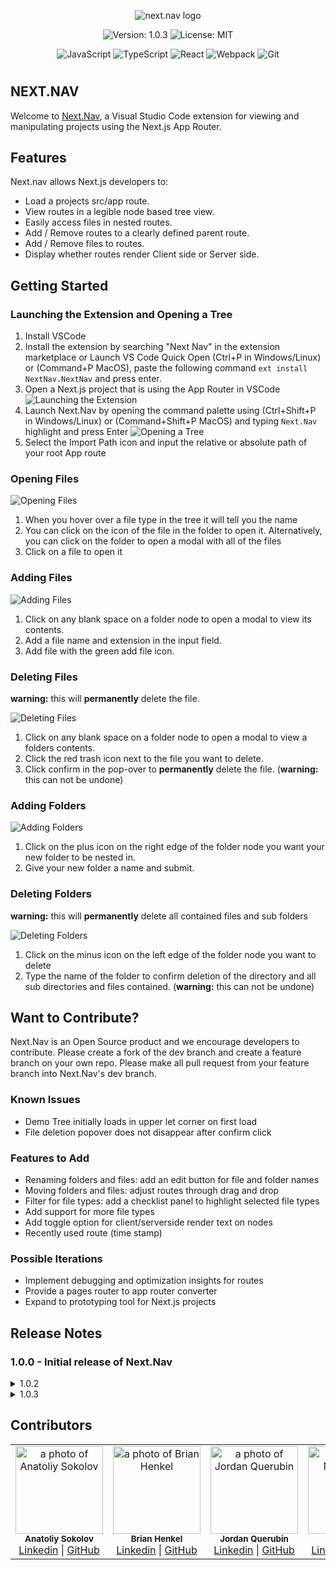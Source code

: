 <p align="center">
  <img src="https://raw.githubusercontent.com/FANFICPDF/Next-Nav/readme/assets/next_nav_logo.png" alt="next.nav logo" />
  </p>

<div align="center">

![Version: 1.0.3](https://img.shields.io/badge/version-1.0.2-black)
![License: MIT](https://img.shields.io/badge/License-MIT-blue.svg)

</div>

<div align="center">

![JavaScript](https://img.shields.io/badge/javascript-%23323330.svg?style=for-the-badge&logo=javascript&logoColor=%23F7DF1E)
![TypeScript](https://img.shields.io/badge/typescript-%23007ACC.svg?style=for-the-badge&logo=typescript&logoColor=white)
![React](https://img.shields.io/badge/react-%2320232a.svg?style=for-the-badge&logo=react&logoColor=%2361DAFB)
![Webpack](https://img.shields.io/badge/webpack-%238DD6F9.svg?style=for-the-badge&logo=webpack&logoColor=black)
![Git](https://img.shields.io/badge/git-%23F05033.svg?style=for-the-badge&logo=git&logoColor=white)


</div>

#

## NEXT.NAV

Welcome to <a href="https://www.next-nav.com" >Next.Nav</a>, a Visual Studio Code extension for viewing and manipulating projects using the Next.js App Router.

## Features

Next.nav allows Next.js developers to:

- Load a projects src/app route.
- View routes in a legible node based tree view.
- Easily access files in nested routes.
- Add / Remove routes to a clearly defined parent route.
- Add / Remove files to routes.
- Display whether routes render Client side or Server side.

## Getting Started

### Launching the Extension and Opening a Tree

1. Install VSCode
2. Install the extension by searching "Next Nav" in the extension marketplace or Launch VS Code Quick Open (Ctrl+P in Windows/Linux) or (Command+P MacOS), paste the following command `ext install NextNav.NextNav` and press enter.
3. Open a Next.js project that is using the App Router in VSCode
   ![Launching the Extension](https://i.imgur.com/10qMgfY.gif 'Launching the Extension')
4. Launch Next.Nav by opening the command palette using (Ctrl+Shift+P in Windows/Linux) or (Command+Shift+P MacOS) and typing `Next.Nav` highlight and press Enter
   ![Opening a Tree](https://i.imgur.com/sVYwqVu.gif 'Opening a Tree')
5. Select the Import Path icon and input the relative or absolute path of your root App route

### Opening Files

![Opening Files](https://i.imgur.com/zDKCPjo.gif 'Opening Files')

1. When you hover over a file type in the tree it will tell you the name
2. You can click on the icon of the file in the folder to open it.
   Alternatively, you can click on the folder to open a modal with all of the files
3. Click on a file to open it

### Adding Files

![Adding Files](https://i.imgur.com/xdraVMG.gif 'Adding Files')

1. Click on any blank space on a folder node to open a modal to view its contents.
2. Add a file name and extension in the input field.
3. Add file with the green add file icon.

### Deleting Files

**warning:** this will **permanently** delete the file.

![Deleting Files](https://i.imgur.com/U4KE5DN.gif 'Deleting Files')

1. Click on any blank space on a folder node to open a modal to view a folders contents.
2. Click the red trash icon next to the file you want to delete.
3. Click confirm in the pop-over to **permanently** delete the file. (**warning:** this can not be undone)

### Adding Folders

![Adding Folders](https://i.imgur.com/2b3FngG.gif 'Adding Folders')

1. Click on the plus icon on the right edge of the folder node you want your new folder to be nested in.
2. Give your new folder a name and submit.

### Deleting Folders

**warning:** this will **permanently** delete all contained files and sub folders

![Deleting Folders](https://i.imgur.com/qXMlm0Y.gif 'Deleting Folders')

1. Click on the minus icon on the left edge of the folder node you want to delete
2. Type the name of the folder to confirm deletion of the directory and all sub directories and files contained. (**warning:** this can not be undone)

## Want to Contribute?

Next.Nav is an Open Source product and we encourage developers to contribute. Please create a fork of the dev branch and create a feature branch on your own repo. Please make all pull request from your feature branch into Next.Nav's dev branch.

### Known Issues

- Demo Tree initially loads in upper let corner on first load
- File deletion popover does not disappear after confirm click

### Features to Add

- Renaming folders and files: add an edit button for file and folder names
- Moving folders and files: adjust routes through drag and drop
- Filter for file types: add a checklist panel to highlight selected file types
- Add support for more file types
- Add toggle option for client/serverside render text on nodes
- Recently used route (time stamp)

### Possible Iterations

- Implement debugging and optimization insights for routes
- Provide a pages router to app router converter
- Expand to prototyping tool for Next.js projects

## Release Notes

### 1.0.0 - Initial release of Next.Nav

<details><summary>1.0.2</summary>
  <ul>
    <li>Fix to disallow submit on enter keypress for an empty input field within import popover</li>
    <li>Fix to remove string after new file creation</li>
    <li>Improve various UI elements</li>
    <li>Update README.md to reflect new known issues</li>
  </ul>
</details>

<details><summary>1.0.3</summary>
  <ul>
    <li>Fix to stop long file names from clipping node edge (c/o <a href="https://github.com/miso-devel" >miso-devel</a>!)</li>
    <li>Update to show import popover on load</li>
  </ul>
</details>

## Contributors

<table>
  <tr>
    <td align="center">
      <img src="https://avatars.githubusercontent.com/u/137316253?v=4" width="140px;" alt="a photo of Anatoliy Sokolov"/>
      <br />
      <sub><b>Anatoliy Sokolov</b></sub>
      <br />
      <a href="https://www.linkedin.com/in/anatoliy-sokolov/">Linkedin</a> |
      <a href="https://github.com/AnatoliySokolov98">GitHub</a>
    </td>
     <td align="center">
      <img src="https://avatars.githubusercontent.com/u/18522517?v=4" width="140px;" alt="a photo of Brian Henkel"/>
      <br />
      <sub><b>Brian Henkel</b></sub>
      <br />
      <a href="https://www.linkedin.com/in/b-henkel/">Linkedin</a> |
      <a href="https://github.com/FANFICPDF">GitHub</a>
    </td> <td align="center">
      <img src="https://avatars.githubusercontent.com/u/106214861?v=4" width="140px;" alt="a photo of Jordan Querubin"/>
      <br />
      <sub><b>Jordan Querubin</b></sub>
      <br />
      <a href="https://www.linkedin.com/in/jordanquerubin/">Linkedin</a> |
      <a href="https://github.com/jequerubin">GitHub</a>
    </td> <td align="center">
      <img src="https://avatars.githubusercontent.com/u/122189452?v=4" width="140px;" alt="a photo of Nathan Peel"/>
      <br />
      <sub><b>Nathan Peel</b></sub>
      <br />
      <a href="https://www.linkedin.com/in/nathaniel-peel/">Linkedin</a> |
      <a href="https://github.com/nathanpeel">GitHub</a>
    </td>     
  </tr>
</table>
